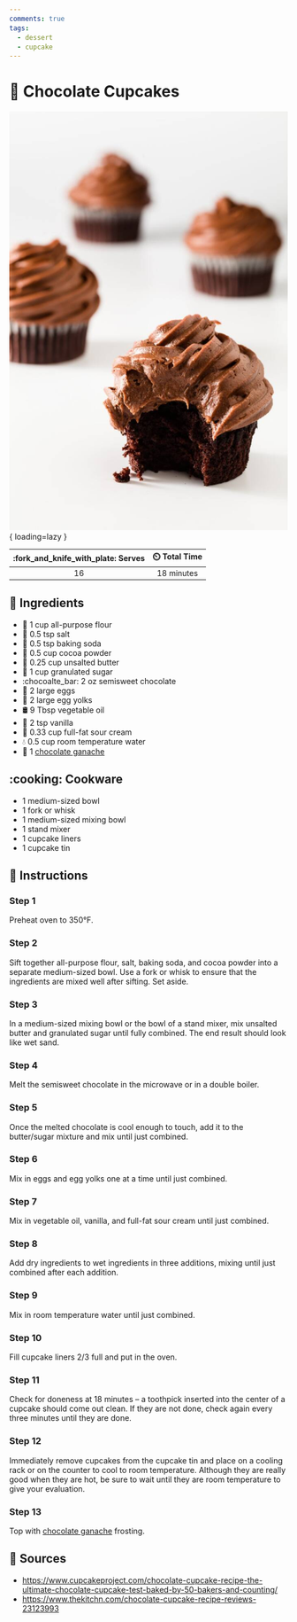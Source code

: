```yaml
---
comments: true
tags:
  - dessert
  - cupcake
---
```

# :cupcake: Chocolate Cupcakes

![Chocolate Cupcakes](../../assets/images/chocolate-cupcakes.jpg){ loading=lazy }

| :fork_and_knife_with_plate: Serves | :timer_clock: Total Time |
|:----------------------------------:|:-----------------------: |
| 16 | 18 minutes |

## :salt: Ingredients

- :ear_of_rice: 1 cup all-purpose flour
- :salt: 0.5 tsp salt
- :cup_with_straw: 0.5 tsp baking soda
- :chocolate_bar: 0.5 cup cocoa powder
- :butter: 0.25 cup unsalted butter
- :candy: 1 cup granulated sugar
- :chocoalte_bar: 2 oz semisweet chocolate
- :egg: 2 large eggs
- :egg: 2 large egg yolks
- :oil_drum: 9 Tbsp vegetable oil
- :icecream: 2 tsp vanilla
- :rice: 0.33 cup full-fat sour cream
- :droplet: 0.5 cup room temperature water
- :chocolate_bar: 1 [chocolate ganache][1]

## :cooking: Cookware

- 1 medium-sized bowl
- 1 fork or whisk
- 1 medium-sized mixing bowl
- 1 stand mixer
- 1 cupcake liners
- 1 cupcake tin

## :pencil: Instructions

### Step 1

Preheat oven to 350°F.

### Step 2

Sift together all-purpose flour, salt, baking soda, and cocoa powder into a separate medium-sized bowl. Use a fork or
whisk to ensure that the ingredients are mixed well after sifting. Set aside.

### Step 3

In a medium-sized mixing bowl or the bowl of a stand mixer, mix unsalted butter and granulated sugar until fully
combined. The end result should look like wet sand.

### Step 4

Melt the semisweet chocolate in the microwave or in a double boiler.

### Step 5

Once the melted chocolate is cool enough to touch, add it to the butter/sugar mixture and mix until just combined.

### Step 6

Mix in eggs and egg yolks one at a time until just combined.

### Step 7

Mix in vegetable oil, vanilla, and full-fat sour cream until just combined.

### Step 8

Add dry ingredients to wet ingredients in three additions, mixing until just combined after each addition.

### Step 9

Mix in room temperature water until just combined.

### Step 10

Fill cupcake liners 2/3 full and put in the oven.

### Step 11

Check for doneness at 18 minutes – a toothpick inserted into the center of a cupcake should come out clean. If they
are not done, check again every three minutes until they are done.

### Step 12

Immediately remove cupcakes from the cupcake tin and place on a cooling rack or on the counter to cool to room
temperature. Although they are really good when they are hot, be sure to wait until they are room temperature to give
your evaluation.

### Step 13

Top with [chocolate ganache][1] frosting.

## :link: Sources

- <https://www.cupcakeproject.com/chocolate-cupcake-recipe-the-ultimate-chocolate-cupcake-test-baked-by-50-bakers-and-counting/>
- <https://www.thekitchn.com/chocolate-cupcake-recipe-reviews-23123993>

[1]: <../../ingredients/frosting/dominique-ansel's-chocolate-ganache.md>
